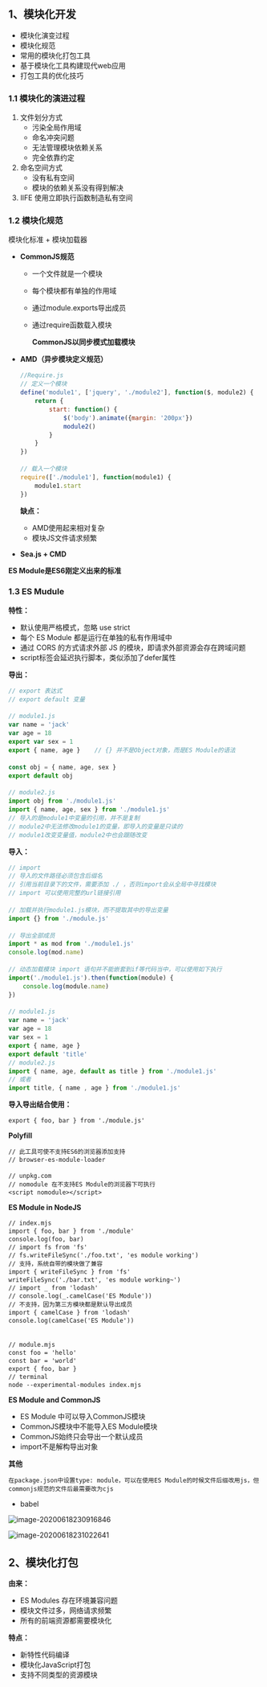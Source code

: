## 1、模块化开发

- 模块化演变过程
- 模块化规范
- 常用的模块化打包工具
- 基于模块化工具构建现代web应用
- 打包工具的优化技巧



### 1.1 模块化的演进过程

1. 文件划分方式
   - 污染全局作用域
   - 命名冲突问题
   - 无法管理模块依赖关系
   - 完全依靠约定
2. 命名空间方式
   - 没有私有空间
   - 模块的依赖关系没有得到解决
3. IIFE 使用立即执行函数制造私有空间



### 1.2 模块化规范

模块化标准 + 模块加载器

- **CommonJS规范**

  - 一个文件就是一个模块

  - 每个模块都有单独的作用域

  - 通过module.exports导出成员

  - 通过require函数载入模块

    **CommonJS以同步模式加载模块**

- **AMD（异步模块定义规范）**

  ```javascript
  //Require.js
  // 定义一个模块
  define('module1', ['jquery', './module2'], function($, module2) {
      return {
          start: function() {
              $('body').animate({margin: '200px'})
              module2()
          }
      }
  })
  
  // 载入一个模块
  require(['./module1'], function(module1) {
      module1.start
  })
  ```

  **缺点：**

  - AMD使用起来相对复杂
  - 模块JS文件请求频繁

- **Sea.js + CMD**

**ES Module是ES6刚定义出来的标准**



### 1.3 ES Mudule

**特性：**

- 默认使用严格模式，忽略 use strict
- 每个 ES Module 都是运行在单独的私有作用域中
- 通过 CORS 的方式请求外部 JS 的模块，即请求外部资源会存在跨域问题
- script标签会延迟执行脚本，类似添加了defer属性

**导出：**

```javascript
// export 表达式
// export default 变量

// module1.js
var name = 'jack'
var age = 18
export var sex = 1
export { name, age }	// {} 并不是Object对象，而是ES Module的语法

const obj = { name, age, sex }
export default obj

// module2.js
import obj from './module1.js'
import { name, age, sex } from './module1.js'
// 导入的是module1中变量的引用，并不是复制
// module2中无法修改module1的变量，即导入的变量是只读的
// module1改变变量值，module2中也会跟随改变
```

**导入：**

```javascript
// import
// 导入的文件路径必须包含后缀名
// 引用当前目录下的文件，需要添加 ./ ，否则import会从全局中寻找模块
// import 可以使用完整的url链接引用

// 加载并执行module1.js模块，而不提取其中的导出变量
import {} from './module.js'

// 导出全部成员
import * as mod from './module1.js'
console.log(mod.name)

// 动态加载模块 import 语句并不能嵌套到if等代码当中，可以使用如下执行
import('./module1.js').then(function(module) {
    console.log(module.name)
})

// module1.js
var name = 'jack'
var age = 18
var sex = 1
export { name, age }
export default 'title'
// module2.js
import { name, age, default as title } from './module1.js'
// 或者
import title, { name , age } from './module1.js'
```

**导入导出结合使用：**

```
export { foo, bar } from './module.js'
```

**Polyfill**

```
// 此工具可使不支持ES6的浏览器添加支持
// browser-es-module-loader

// unpkg.com
// nomodule 在不支持ES Module的浏览器下可执行
<script nomodule></script>
```

**ES Module in NodeJS**

```
// index.mjs
import { foo, bar } from './module'
console.log(foo, bar)
// import fs from 'fs'
// fs.writeFileSync('./foo.txt', 'es module working')
// 支持，系统自带的模块做了兼容
import { writeFileSync } from 'fs'
writeFileSync('./bar.txt', 'es module working~')
// import _ from 'lodash'
// console.log(_.camelCase('ES Module'))
// 不支持，因为第三方模块都是默认导出成员
import { camelCase } from 'lodash'
console.log(camelCase('ES Module'))


// module.mjs
const foo = 'hello'
const bar = 'world'
export { foo, bar }
// terminal
node --experimental-modules index.mjs
```

**ES Module and CommonJS**

- ES Module 中可以导入CommonJS模块
- CommonJS模块中不能导入ES Module模块
- CommonJS始终只会导出一个默认成员
- import不是解构导出对象

**其他**

```
在package.json中设置type: module，可以在使用ES Module的时候文件后缀改用js，但commonjs规范的文件后最需要改为cjs
```

- babel

![image-20200618230916846](..\..\images\image-20200618230916846.png)

![image-20200618231022641](..\..\images\image-20200618231022641.png)





## 2、模块化打包

**由来：**

- ES Modules 存在环境兼容问题
- 模块文件过多，网络请求频繁
- 所有的前端资源都需要模块化

**特点：**

- 新特性代码编译
- 模块化JavaScript打包
- 支持不同类型的资源模块